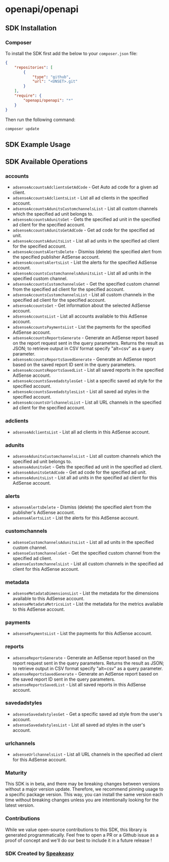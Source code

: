 # openapi/openapi

<!-- Start SDK Installation -->
## SDK Installation

### Composer

To install the SDK first add the below to your `composer.json` file:

```json
{
    "repositories": [
        {
            "type": "github",
            "url": "<UNSET>.git"
        }
    ],
    "require": {
        "openapi/openapi": "*"
    }
}
```

Then run the following command:

```bash
composer update
```
<!-- End SDK Installation -->

## SDK Example Usage
<!-- Start SDK Example Usage -->

<!-- End SDK Example Usage -->

<!-- Start SDK Available Operations -->
## SDK Available Operations


### accounts

* `adsenseAccountsAdclientsGetAdCode` - Get Auto ad code for a given ad client.
* `adsenseAccountsAdclientsList` - List all ad clients in the specified account.
* `adsenseAccountsAdunitsCustomchannelsList` - List all custom channels which the specified ad unit belongs to.
* `adsenseAccountsAdunitsGet` - Gets the specified ad unit in the specified ad client for the specified account.
* `adsenseAccountsAdunitsGetAdCode` - Get ad code for the specified ad unit.
* `adsenseAccountsAdunitsList` - List all ad units in the specified ad client for the specified account.
* `adsenseAccountsAlertsDelete` - Dismiss (delete) the specified alert from the specified publisher AdSense account.
* `adsenseAccountsAlertsList` - List the alerts for the specified AdSense account.
* `adsenseAccountsCustomchannelsAdunitsList` - List all ad units in the specified custom channel.
* `adsenseAccountsCustomchannelsGet` - Get the specified custom channel from the specified ad client for the specified account.
* `adsenseAccountsCustomchannelsList` - List all custom channels in the specified ad client for the specified account.
* `adsenseAccountsGet` - Get information about the selected AdSense account.
* `adsenseAccountsList` - List all accounts available to this AdSense account.
* `adsenseAccountsPaymentsList` - List the payments for the specified AdSense account.
* `adsenseAccountsReportsGenerate` - Generate an AdSense report based on the report request sent in the query parameters. Returns the result as JSON; to retrieve output in CSV format specify "alt=csv" as a query parameter.
* `adsenseAccountsReportsSavedGenerate` - Generate an AdSense report based on the saved report ID sent in the query parameters.
* `adsenseAccountsReportsSavedList` - List all saved reports in the specified AdSense account.
* `adsenseAccountsSavedadstylesGet` - List a specific saved ad style for the specified account.
* `adsenseAccountsSavedadstylesList` - List all saved ad styles in the specified account.
* `adsenseAccountsUrlchannelsList` - List all URL channels in the specified ad client for the specified account.

### adclients

* `adsenseAdclientsList` - List all ad clients in this AdSense account.

### adunits

* `adsenseAdunitsCustomchannelsList` - List all custom channels which the specified ad unit belongs to.
* `adsenseAdunitsGet` - Gets the specified ad unit in the specified ad client.
* `adsenseAdunitsGetAdCode` - Get ad code for the specified ad unit.
* `adsenseAdunitsList` - List all ad units in the specified ad client for this AdSense account.

### alerts

* `adsenseAlertsDelete` - Dismiss (delete) the specified alert from the publisher's AdSense account.
* `adsenseAlertsList` - List the alerts for this AdSense account.

### customchannels

* `adsenseCustomchannelsAdunitsList` - List all ad units in the specified custom channel.
* `adsenseCustomchannelsGet` - Get the specified custom channel from the specified ad client.
* `adsenseCustomchannelsList` - List all custom channels in the specified ad client for this AdSense account.

### metadata

* `adsenseMetadataDimensionsList` - List the metadata for the dimensions available to this AdSense account.
* `adsenseMetadataMetricsList` - List the metadata for the metrics available to this AdSense account.

### payments

* `adsensePaymentsList` - List the payments for this AdSense account.

### reports

* `adsenseReportsGenerate` - Generate an AdSense report based on the report request sent in the query parameters. Returns the result as JSON; to retrieve output in CSV format specify "alt=csv" as a query parameter.
* `adsenseReportsSavedGenerate` - Generate an AdSense report based on the saved report ID sent in the query parameters.
* `adsenseReportsSavedList` - List all saved reports in this AdSense account.

### savedadstyles

* `adsenseSavedadstylesGet` - Get a specific saved ad style from the user's account.
* `adsenseSavedadstylesList` - List all saved ad styles in the user's account.

### urlchannels

* `adsenseUrlchannelsList` - List all URL channels in the specified ad client for this AdSense account.
<!-- End SDK Available Operations -->

### Maturity

This SDK is in beta, and there may be breaking changes between versions without a major version update. Therefore, we recommend pinning usage
to a specific package version. This way, you can install the same version each time without breaking changes unless you are intentionally
looking for the latest version.

### Contributions

While we value open-source contributions to this SDK, this library is generated programmatically.
Feel free to open a PR or a Github issue as a proof of concept and we'll do our best to include it in a future release !

### SDK Created by [Speakeasy](https://docs.speakeasyapi.dev/docs/using-speakeasy/client-sdks)
